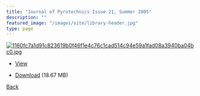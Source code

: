 ```yaml
---
title: "Journal of Pyrotechnics Issue 21, Summer 2005"
description: ""
featured_image: "/images/site/library-header.jpg"
type: page
---
```


<a href="https://drive.google.com/uc?export=view&id=1NmwWaaOx1sakrzNciBwFapb__6UgEmA_" target="_blank">![1160fc7a1d91c823619b0f46f1e4c76c1cad514c94e59a1fad08a3940ba04bc0.jpg](https://drive.google.com/uc?export=view&id=1C1F1pn8q_AzMmYQDHFIwQGvJSEc4FYWf)</a>
* <a href="https://drive.google.com/uc?export=view&id=1NmwWaaOx1sakrzNciBwFapb__6UgEmA_" target="_blank">View</a>

* [Download](https://drive.google.com/uc?export=download&id=1NmwWaaOx1sakrzNciBwFapb__6UgEmA_) (18.67 MB)

[Back](/library/)
